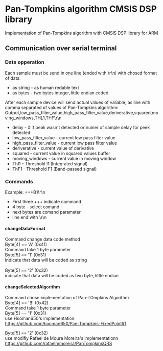 # Pan-Tompkins algorithm CMSIS DSP library
 Implementation of Pan-Tompkins algorithm with CMSIS DSP library for ARM

## Communication over serial terminal
### Data opperation
Each sample must be send in one line (ended with \r\n) with chosed format of data: <BR/>
- as string - as human redable text
- as bytes - two bytes integer, little endian coded.

After each sample device will send actual values of valiable, as line with comma separated of values of Pan-Tompkins algorithm:
Output,low_pass_filter_value,high_pass_filter_value,deriverative,squared,moving_windows,THL1,THF\r\n
- delay - 0 if peak wasn't detected or numer of sample delay for peek detected
- low_pass_filter_value - current low pass filter value
- high_pass_filter_value - current low pass filter value
- deriverative - current value of derivative
- squared - current value in squared values buffer 
- moving_windows - current value in moving window
- ThI1 - Threshold I1 (Integrated signal)
- ThF1 - Threshold F1 (Band-passed signal)

### Commands
Example:
+++B1\r\n
- First three +++ indicate command
- 4 byte - select comand
- next bytes are comand parameter
- line end with \r\n

#### changeDataFormat
Command change data code method<BR/>
Byte[4] == 'A' (0x41)<BR/>
Command take 1 byte parameter<BR/>
Byte[5] == '1' (0x31)<BR/>
indicate that data will be coded as string<BR/>
<BR/>
Byte[5] == '2' (0x32)<BR/>
indicate that data will be coded as two byte, little endian<BR/>

#### changeSelectedAlgorithm
Command chose implementation of Pan-TOmpkins Algorithm<BR/>
Byte[4] == 'B' (0x42)<BR/>
Command take 1 byte parameter<BR/>
Byte[5] == '1' (0x31)<BR/>
use Hooman650's implementation<BR/>
https://github.com/hooman650/Pan-Tompkins-FixedPoint#1<BR/>

Byte[5] == '2' (0x32)<BR/>
use modifiy Rafael de Moura Moreira's implementationn<BR/>
https://github.com/rafaelmmoreira/PanTompkinsQRS<BR/>